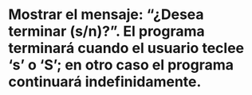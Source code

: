 # Mostrar el mensaje: “¿Desea terminar (s/n)?”. El programa terminará cuando el usuario teclee ‘s’ o ‘S’; en otro caso el programa continuará indefinidamente.
